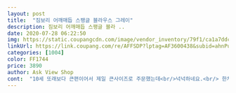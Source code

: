 ```yaml
---
layout: post 
title:  "짐보리 어깨매듭 스팽글 블라우스 그레이" 
description: 짐보리 어깨매듭 스팽글 블라 ..
date: 2020-07-28 06:22:50 
img: https://static.coupangcdn.com/image/vendor_inventory/79f1/ca1a7ddcb1e4a1fc60066721ba70fb4a138d56abd9a0bfe07dc1ba4b65d6.jpg 
linkUrl: https://link.coupang.com/re/AFFSDP?lptag=AF3600438&subid=ahnPublicAsk&pageKey=299223042&itemId=942425905&vendorItemId=70436517428&traceid=V0-113-bf18aeb61c97b03b 
categories: [1004] 
color: FF1744 
price: 3890 
author: Ask View Shop 
cont:  "10세 또래보다 큰편이어서 제일 큰사이즈로 주문했는데<br/>넉넉하네요.<br/> 한치수 아래가 이뿌게 맞았을거 같아요.<br/><br/>딱 맞아요.<br/> 이 가격에 이 퀄리티 넘 만족합니다.<br/><br/>짐보리인데 왕창 세일가격에 잘 산거 같아요 얇은 면이라 시원하게 입을 수 있겠어요 130 에 30 키로 딸래미 L사이즈 넉넉하게 편하게 맞아요<br/>평소 140 입는 딸 라지 주문하고 건조기에 한 번 돌리니<br/>" 
---
```

